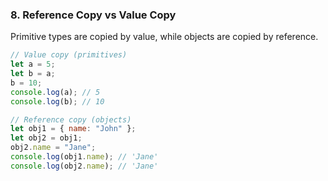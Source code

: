 ### 8. Reference Copy vs Value Copy

Primitive types are copied by value, while objects are copied by reference.

```js
// Value copy (primitives)
let a = 5;
let b = a;
b = 10;
console.log(a); // 5
console.log(b); // 10

// Reference copy (objects)
let obj1 = { name: "John" };
let obj2 = obj1;
obj2.name = "Jane";
console.log(obj1.name); // 'Jane'
console.log(obj2.name); // 'Jane'
```